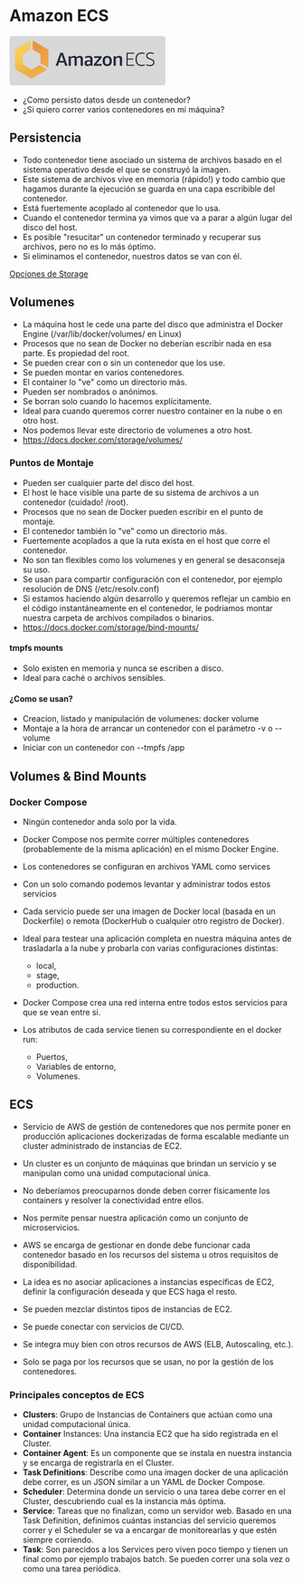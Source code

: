 # Amazon ECS
![](images/08-ECS/aws-ecs.png)

- ¿Como persisto datos desde un contenedor?
- ¿Si quiero correr varios contenedores en mi máquina?

## Persistencia
- Todo contenedor tiene asociado un sistema de archivos basado en el sistema operativo desde el que se construyó la imagen.
- Este sistema de archivos vive en memoria (rápido!) y todo cambio que hagamos durante la ejecución se guarda en una capa escribible del contenedor.
- Está fuertemente acoplado al contenedor que lo usa.
- Cuando el contenedor termina ya vimos que va a parar a algún lugar del disco del host.
- Es posible "resucitar" un contenedor terminado y recuperar sus archivos, pero no es lo más óptimo.
- Si eliminamos el contenedor, nuestros datos se van con él.

[Opciones de Storage](https://docs.docker.com/storage/)

## Volumenes
- La máquina host le cede una parte del disco que administra el Docker Engine (/var/lib/docker/volumes/ en Linux)
- Procesos que no sean de Docker no deberían escribir nada en esa parte. Es propiedad del root.
- Se pueden crear con o sin un contenedor que los use.
- Se pueden montar en varios contenedores.
- El container lo "ve" como un directorio más.
- Pueden ser nombrados o anónimos.
- Se borran solo cuando lo hacemos explícitamente.
- Ideal para cuando queremos correr nuestro container en la nube o en otro host.
- Nos podemos llevar este directorio de volumenes a otro host.
- https://docs.docker.com/storage/volumes/

### Puntos de Montaje
- Pueden ser cualquier parte del disco del host.
- El host le hace visible una parte de su sistema de archivos a un contenedor (cuidado! /root).
- Procesos que no sean de Docker pueden escribir en el punto de montaje.
- El contenedor también lo "ve" como un directorio más.
- Fuertemente acoplados a que la ruta exista en el host que corre el contenedor.
- No son tan flexibles como los volumenes y en general se desaconseja su uso.
- Se usan para compartir configuración con el contenedor, por ejemplo resolución de DNS (/etc/resolv.conf)
- Si estamos haciendo algún desarrollo y queremos reflejar un cambio en el código instantáneamente en el contenedor, le podriamos montar nuestra carpeta de archivos compilados o binarios.
- https://docs.docker.com/storage/bind-mounts/

#### tmpfs mounts
- Solo existen en memoria y nunca se escriben a disco.
- Ideal para caché o archivos sensibles.

#### ¿Como se usan?
- Creacion, listado y manipulación de volumenes: docker volume
- Montaje a la hora de arrancar un contenedor con el parámetro -v o --volume
- Iniciar con un contenedor con --tmpfs /app

##  Volumes & Bind Mounts

### Docker Compose
- Ningún contenedor anda solo por la vida.
- Docker Compose nos permite correr múltiples contenedores (probablemente de la misma aplicación) en el mismo Docker Engine.
- Los contenedores se configuran en archivos YAML como services
- Con un solo comando podemos levantar y administrar todos estos servicios
- Cada servicio puede ser una imagen de Docker local (basada en un Dockerfile) o remota (DockerHub o cualquier otro registro de Docker).
- Ideal para testear una aplicación completa en nuestra máquina antes de trasladarla a la nube y probarla con varias configuraciones distintas:
    - local, 
    - stage, 
    - production.

- Docker Compose crea una red interna entre todos estos servicios para que se vean entre si.
- Los atributos de cada service tienen su correspondiente en el docker run: 
    - Puertos, 
    - Variables de entorno, 
    - Volumenes.

## ECS
- Servicio de AWS de gestión de contenedores que nos permite poner en producción aplicaciones dockerizadas de forma escalable mediante un cluster administrado de instancias de EC2.
- Un cluster es un conjunto de máquinas que brindan un servicio y se manipulan como una unidad computacional única.
- No deberíamos preocuparnos donde deben correr físicamente los containers y resolver la conectividad entre ellos.

- Nos permite pensar nuestra aplicación como un conjunto de microservicios.
- AWS se encarga de gestionar en donde debe funcionar cada contenedor basado en los recursos del sistema u otros requisitos de disponibilidad.
- La idea es no asociar aplicaciones a instancias específicas de EC2, definir la configuración deseada y que ECS haga el resto.
- Se pueden mezclar distintos tipos de instancias de EC2.

- Se puede conectar con servicios de CI/CD.
- Se integra muy bien con otros recursos de AWS (ELB, Autoscaling, etc.).
- Solo se paga por los recursos que se usan, no por la gestión de los contenedores.

### Principales conceptos de ECS
- **Clusters**: Grupo de Instancias de Containers que actúan como una unidad computacional única.
- **Container** Instances: Una instancia EC2 que ha sido registrada en el Cluster.
- **Container Agent**: Es un componente que se instala en nuestra instancia y se encarga de registrarla en el Cluster.
- **Task Definitions**: Describe como una imagen docker de una aplicación debe correr, es un JSON similar a un YAML de Docker Compose.
- **Scheduler**: Determina donde un servicio o una tarea debe correr en el Cluster, descubriendo cual es la instancia más óptima.
- **Service**: Tareas que no finalizan, como un servidor web. Basado en una Task Definition, definimos cuántas instancias del servicio queremos correr y el Scheduler se va a encargar de monitorearlas y que estén siempre corriendo.
- **Task**: Son parecidos a los Services pero viven poco tiempo y tienen un final como por ejemplo trabajos batch. Se pueden correr una sola vez o como una tarea periódica.